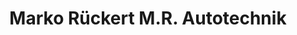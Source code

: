 ---
title: "Marko Rückert M.R. Autotechnik"
url: /genthin/marko-rueckert-m-r-autotechnik/
shop: Autowerkstatt
---